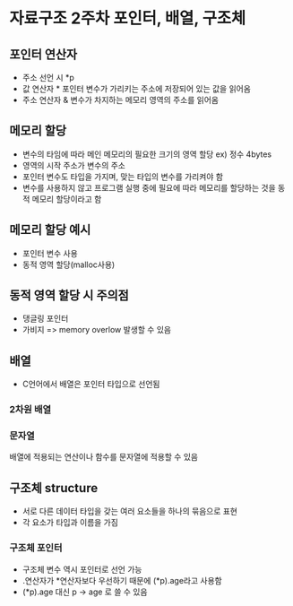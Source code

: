 # 자료구조 2주차 포인터, 배열, 구조체

## 포인터 연산자
- 주소 선언 시 *p
- 값 연산자 * 포인터 변수가 가리키는 주소에 저장되어 있는 값을 읽어옴
- 주소 연산자 & 변수가 차지하는 메모리 영역의 주소를 읽어옴

## 메모리 할당
- 변수의 타임에 따라 메인 메모리의 필요한 크기의 영역 할당 ex) 정수 4bytes
- 영역의 시작 주소가 변수의 주소
- 포인터 변수도 타입을 가지며, 맞는 타입의 변수를 가리켜야 함
- 변수를 사용하지 않고 프로그램 실행 중에 필요에 따라 메모리를 할당하는 것을 동적 메모리 할당이라고 함

## 메모리 할당 예시
- 포인터 변수 사용
- 동적 영역 할당(malloc사용)

## 동적 영역 할당 시 주의점
- 댕글링 포인터
- 가비지 => memory overlow 발생할 수 있음

## 배열 
- C언어에서 배열은 포인터 타입으로 선언됨

### 2차원 배열
### 문자열
배열에 적용되는 연산이나 함수를 문자열에 적용할 수 있음

## 구조체 structure
- 서로 다른 데이터 타입을 갖는 여러 요소들을 하나의 묶음으로 표현
- 각 요소가 타입과 이름을 가짐

### 구조체 포인터
- 구조체 변수 역시 포인터로 선언 가능
- \.연산자가 \*연산자보다 우선하기 때문에  (\*p).age라고 사용함
- (\*p).age 대신 p → age 로 쓸 수 있음
